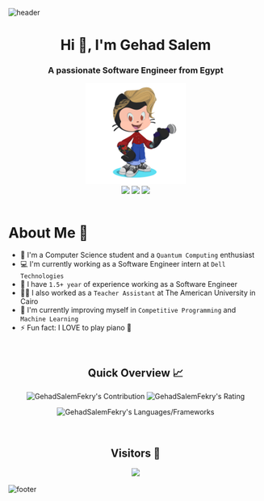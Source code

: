 ![header](https://capsule-render.vercel.app/api?type=waving&color=gradient&height=280&section=header&text=Hi%20there%20%F0%9F%91%8B&fontSize=90)


<h1 align="center">Hi 👋, I'm Gehad Salem</h1>
<h3 align="center">A passionate Software Engineer from Egypt</h3>
<div align="center">
    <img src="Github.png" height="200" />
</div>


<div align="center">
    <a href="https://www.linkedin.com/in/gehad-salem/"><img src="https://img.shields.io/badge/LinkedIn-0077B5?style=for-the-badge&logo=linkedin&logoColor=white" /></a>
    <a href="mailto:GehadSalemFekry@aucegypt.edu"><img src="https://img.shields.io/badge/Gmail-D14836?style=for-the-badge&logo=gmail&logoColor=white" /></a>
    <a href="https://facebook.com/GehadSalemFekry"><img src="https://img.shields.io/badge/Facebook-1877F2?style=for-the-badge&logo=facebook&logoColor=white" /></a>
</div>

<br>


<!--
This is a ✨ _special_ ✨ repository because its `README.md` (this file) appears on your GitHub profile.

Here are some ideas to get you started:

- 🔭 I’m currently working on 
- 🌱 I’m currently learning ...
- 👯 I’m looking to collaborate on ...
- 🤔 I’m looking for help with ...
- 💬 Ask me about ...
- 📫 How to reach me: ...
- 😄 Pronouns: ...
- ⚡ Fun fact: ...
-->
<h1>About Me 📌</h1>

- 👋 I'm a Computer Science student and a `Quantum Computing` enthusiast
- 💻 I'm currently working as a Software Engineer intern at `Dell Technologies`
- 🔭 I have `1.5+ year` of experience working as a Software Engineer
- 💁‍♂️ I also worked as a `Teacher Assistant` at The American University in Cairo
- 🌱 I'm currently improving myself in `Competitive Programming` and `Machine Learning`
- ⚡ Fun fact: I LOVE to play piano 🎹

<!-- 😎 Further more, I taught over 50 people the MERN tech stack! -->

<br />

<h2 align="center">Quick Overview 📈</h2>
  <p align = "center">
</p>

<p align = "center">
  <img src = "https://github-readme-stats.vercel.app/api?username=GehadSalemFekry&count_private=true&theme=dracula&hide_border=true" alt = "GehadSalemFekry's Contribution" width = 400 >
  <img src = "https://github-readme-streak-stats.herokuapp.com?user=GehadSalemFekry&count_private=true&theme=dracula&hide_border=true" alt = "GehadSalemFekry's Rating" width = 400 >
</p>

<p align = "center">
 <img src = "https://github-readme-stats.vercel.app/api/top-langs?username=GehadSalemFekry&show_icons=true&count_private=true&locale=en&layout=compact&langs_count=10&hide_border=true&bg_color=282A36&title_color=DD6387&text_color=fff&icon_color=fff" alt = "GehadSalemFekry's Languages/Frameworks" width = 400 />
</p>

<br />
<h2 align="center">Visitors 👀</h2>
<div align="center" >
  <img src="https://profile-counter.glitch.me/GehadSalemFekry/count.svg"></img>
</div>


![footer](https://capsule-render.vercel.app/api?type=waving&color=gradient&height=150&section=footer)
